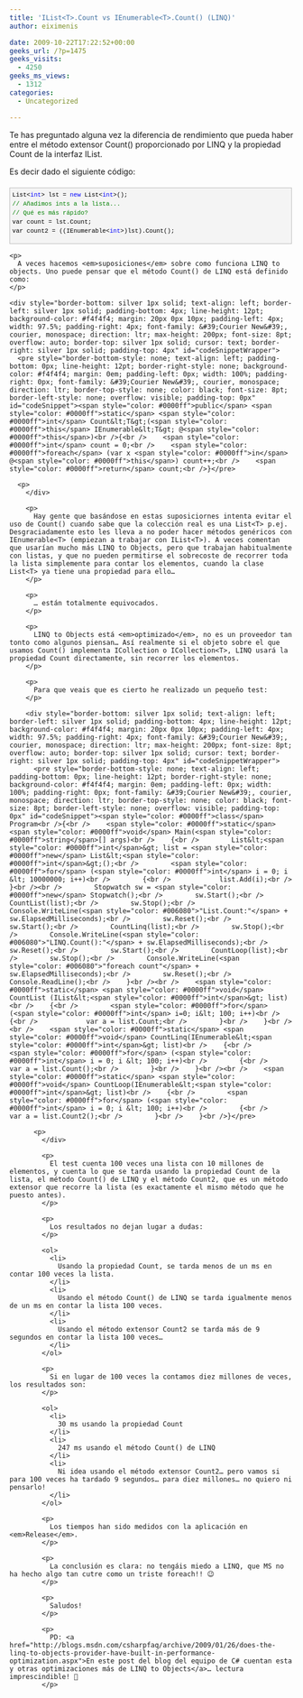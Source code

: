 ```yaml
---
title: 'IList<T>.Count vs IEnumerable<T>.Count() (LINQ)'
author: eiximenis

date: 2009-10-22T17:22:52+00:00
geeks_url: /?p=1475
geeks_visits:
  - 4250
geeks_ms_views:
  - 1312
categories:
  - Uncategorized

---
```

Te has preguntado alguna vez la diferencia de rendimiento que pueda haber entre el método extensor Count() proporcionado por LINQ y la propiedad Count de la interfaz IList<T>.

Es decir dado el siguiente código:

<div style="border-bottom: silver 1px solid; text-align: left; border-left: silver 1px solid; padding-bottom: 4px; line-height: 12pt; background-color: #f4f4f4; margin: 20px 0px 10px; padding-left: 4px; width: 97.5%; padding-right: 4px; font-family: &#39;Courier New&#39;, courier, monospace; direction: ltr; max-height: 200px; font-size: 8pt; overflow: auto; border-top: silver 1px solid; cursor: text; border-right: silver 1px solid; padding-top: 4px" id="codeSnippetWrapper">
  <pre style="border-bottom-style: none; text-align: left; padding-bottom: 0px; line-height: 12pt; border-right-style: none; background-color: #f4f4f4; margin: 0em; padding-left: 0px; width: 100%; padding-right: 0px; font-family: &#39;Courier New&#39;, courier, monospace; direction: ltr; border-top-style: none; color: black; font-size: 8pt; border-left-style: none; overflow: visible; padding-top: 0px" id="codeSnippet">List&lt;<span style="color: #0000ff">int</span>&gt; lst = <span style="color: #0000ff">new</span> List&lt;<span style="color: #0000ff">int</span>&gt;();<br /><span style="color: #008000">// Añadimos ints a la lista...</span><br /><span style="color: #008000">// Qué es más rápido?</span><br />var count = lst.Count;<br />var count2 = ((IEnumerable&lt;<span style="color: #0000ff">int</span>&gt;)lst).Count();</pre>
  
  <p>
    </div> 
    
    <p>
      A veces hacemos <em>suposiciones</em> sobre como funciona LINQ to objects. Uno puede pensar que el método Count() de LINQ está definido como:
    </p>
    
    <div style="border-bottom: silver 1px solid; text-align: left; border-left: silver 1px solid; padding-bottom: 4px; line-height: 12pt; background-color: #f4f4f4; margin: 20px 0px 10px; padding-left: 4px; width: 97.5%; padding-right: 4px; font-family: &#39;Courier New&#39;, courier, monospace; direction: ltr; max-height: 200px; font-size: 8pt; overflow: auto; border-top: silver 1px solid; cursor: text; border-right: silver 1px solid; padding-top: 4px" id="codeSnippetWrapper">
      <pre style="border-bottom-style: none; text-align: left; padding-bottom: 0px; line-height: 12pt; border-right-style: none; background-color: #f4f4f4; margin: 0em; padding-left: 0px; width: 100%; padding-right: 0px; font-family: &#39;Courier New&#39;, courier, monospace; direction: ltr; border-top-style: none; color: black; font-size: 8pt; border-left-style: none; overflow: visible; padding-top: 0px" id="codeSnippet"><span style="color: #0000ff">public</span> <span style="color: #0000ff">static</span> <span style="color: #0000ff">int</span> Count&lt;T&gt;(<span style="color: #0000ff">this</span> IEnumerable&lt;T&gt; @<span style="color: #0000ff">this</span>)<br />{<br />    <span style="color: #0000ff">int</span> count = 0;<br />    <span style="color: #0000ff">foreach</span> (var x <span style="color: #0000ff">in</span> @<span style="color: #0000ff">this</span>) count++;<br />    <span style="color: #0000ff">return</span> count;<br />}</pre>
      
      <p>
        </div> 
        
        <p>
          Hay gente que basándose en estas suposiciornes intenta evitar el uso de Count() cuando sabe que la colección real es una List<T> p.ej. Desgraciadamente esto les lleva a no poder hacer métodos genéricos con IEnumerable<T> (empiezan a trabajar con IList<T>). A veces comentan que usarían mucho más LINQ to Objects, pero que trabajan habitualmente con listas, y que no pueden permitirse el sobrecoste de recorrer toda la lista simplemente para contar los elementos, cuando la clase List<T> ya tiene una propiedad para ello…
        </p>
        
        <p>
          … están totalmente equivocados.
        </p>
        
        <p>
          LINQ to Objects está <em>optimizado</em>, no es un proveedor tan tonto como algunos piensan… Así realmente si el objeto sobre el que usamos Count() implementa ICollection o ICollection<T>, LINQ usará la propiedad Count directamente, sin recorrer los elementos.
        </p>
        
        <p>
          Para que veais que es cierto he realizado un pequeño test:
        </p>
        
        <div style="border-bottom: silver 1px solid; text-align: left; border-left: silver 1px solid; padding-bottom: 4px; line-height: 12pt; background-color: #f4f4f4; margin: 20px 0px 10px; padding-left: 4px; width: 97.5%; padding-right: 4px; font-family: &#39;Courier New&#39;, courier, monospace; direction: ltr; max-height: 200px; font-size: 8pt; overflow: auto; border-top: silver 1px solid; cursor: text; border-right: silver 1px solid; padding-top: 4px" id="codeSnippetWrapper">
          <pre style="border-bottom-style: none; text-align: left; padding-bottom: 0px; line-height: 12pt; border-right-style: none; background-color: #f4f4f4; margin: 0em; padding-left: 0px; width: 100%; padding-right: 0px; font-family: &#39;Courier New&#39;, courier, monospace; direction: ltr; border-top-style: none; color: black; font-size: 8pt; border-left-style: none; overflow: visible; padding-top: 0px" id="codeSnippet"><span style="color: #0000ff">class</span> Program<br />{<br />    <span style="color: #0000ff">static</span> <span style="color: #0000ff">void</span> Main(<span style="color: #0000ff">string</span>[] args)<br />    {<br />        List&lt;<span style="color: #0000ff">int</span>&gt; list = <span style="color: #0000ff">new</span> List&lt;<span style="color: #0000ff">int</span>&gt;();<br />        <span style="color: #0000ff">for</span> (<span style="color: #0000ff">int</span> i = 0; i &lt; 10000000; i++)<br />        {<br />            list.Add(i);<br />        }<br /><br />        Stopwatch sw = <span style="color: #0000ff">new</span> Stopwatch();<br />        sw.Start();<br />        CountList(list);<br />        sw.Stop();<br />        Console.WriteLine(<span style="color: #006080">"List.Count:"</span> + sw.ElapsedMilliseconds);<br />        sw.Reset();<br />        sw.Start();<br />        CountLinq(list);<br />        sw.Stop();<br />        Console.WriteLine(<span style="color: #006080">"LINQ.Count():"</span> + sw.ElapsedMilliseconds);<br />        sw.Reset();<br />        sw.Start();<br />        CountLoop(list);<br />        sw.Stop();<br />        Console.WriteLine(<span style="color: #006080">"foreach count"</span> + sw.ElapsedMilliseconds);<br />        sw.Reset();<br />        Console.ReadLine();<br />    }<br /><br />    <span style="color: #0000ff">static</span> <span style="color: #0000ff">void</span> CountList (IList&lt;<span style="color: #0000ff">int</span>&gt; list)<br />    {<br />        <span style="color: #0000ff">for</span> (<span style="color: #0000ff">int</span> i=0; i&lt; 100; i++)<br />        {<br />            var a = list.Count;<br />        }<br />    }<br /><br />    <span style="color: #0000ff">static</span> <span style="color: #0000ff">void</span> CountLinq(IEnumerable&lt;<span style="color: #0000ff">int</span>&gt; list)<br />    {<br />        <span style="color: #0000ff">for</span> (<span style="color: #0000ff">int</span> i = 0; i &lt; 100; i++)<br />        {<br />            var a = list.Count();<br />        }<br />    }<br /><br />    <span style="color: #0000ff">static</span> <span style="color: #0000ff">void</span> CountLoop(IEnumerable&lt;<span style="color: #0000ff">int</span>&gt; list)<br />    {<br />        <span style="color: #0000ff">for</span> (<span style="color: #0000ff">int</span> i = 0; i &lt; 100; i++)<br />        {<br />            var a = list.Count2();<br />        }<br />    }<br />}</pre>
          
          <p>
            </div> 
            
            <p>
              El test cuenta 100 veces una lista con 10 millones de elementos, y cuenta lo que se tarda usando la propiedad Count de la lista, el método Count() de LINQ y el método Count2, que es un método extensor que recorre la lista (es exactamente el mismo método que he puesto antes).
            </p>
            
            <p>
              Los resultados no dejan lugar a dudas:
            </p>
            
            <ol>
              <li>
                Usando la propiedad Count, se tarda menos de un ms en contar 100 veces la lista.
              </li>
              <li>
                Usando el método Count() de LINQ se tarda igualmente menos de un ms en contar la lista 100 veces.
              </li>
              <li>
                Usando el método extensor Count2 se tarda más de 9 segundos en contar la lista 100 veces…
              </li>
            </ol>
            
            <p>
              Si en lugar de 100 veces la contamos diez millones de veces, los resultados son:
            </p>
            
            <ol>
              <li>
                30 ms usando la propiedad Count
              </li>
              <li>
                247 ms usando el método Count() de LINQ
              </li>
              <li>
                Ni idea usando el método extensor Count2… pero vamos si para 100 veces ha tardado 9 segundos… para diez millones… no quiero ni pensarlo!
              </li>
            </ol>
            
            <p>
              Los tiempos han sido medidos con la aplicación en <em>Release</em>.
            </p>
            
            <p>
              La conclusión es clara: no tengáis miedo a LINQ, que MS no ha hecho algo tan cutre como un triste foreach!! 😉
            </p>
            
            <p>
              Saludos!
            </p>
            
            <p>
              PD: <a href="http://blogs.msdn.com/csharpfaq/archive/2009/01/26/does-the-linq-to-objects-provider-have-built-in-performance-optimization.aspx">En este post del blog del equipo de C# cuentan esta y otras optimizaciones más de LINQ to Objects</a>… lectura imprescindible! 🙂
            </p>